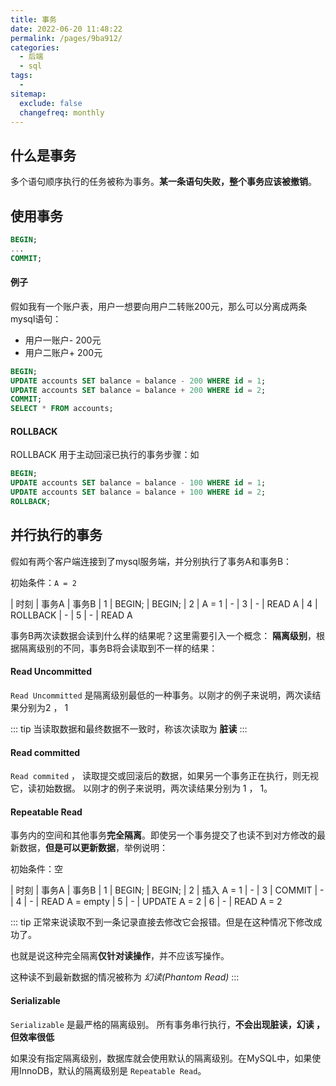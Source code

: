 ```yaml
---
title: 事务
date: 2022-06-20 11:48:22
permalink: /pages/9ba912/
categories:
  - 后端
  - sql
tags:
  - 
sitemap:
  exclude: false
  changefreq: monthly
---
```


## 什么是事务

多个语句顺序执行的任务被称为事务。**某一条语句失败，整个事务应该被撤销**。

## 使用事务

```sql
BEGIN;
...
COMMIT;
```

#### 例子

假如我有一个账户表，用户一想要向用户二转账200元，那么可以分离成两条mysql语句：
-   用户一账户- 200元
-   用户二账户+ 200元

```sql
BEGIN;
UPDATE accounts SET balance = balance - 200 WHERE id = 1;
UPDATE accounts SET balance = balance + 200 WHERE id = 2;
COMMIT;
SELECT * FROM accounts;
```

#### ROLLBACK

ROLLBACK 用于主动回滚已执行的事务步骤：如

```sql
BEGIN;
UPDATE accounts SET balance = balance - 100 WHERE id = 1;
UPDATE accounts SET balance = balance + 100 WHERE id = 2;
ROLLBACK;
```

## 并行执行的事务

假如有两个客户端连接到了mysql服务端，并分别执行了事务A和事务B：

初始条件：`A = 2`

| 时刻 | 事务A | 事务B
| 1  | BEGIN; | BEGIN;
| 2  | A = 1 |  -
| 3  | - | READ A
| 4  | ROLLBACK | - 
| 5  | - | READ A

事务B两次读数据会读到什么样的结果呢？这里需要引入一个概念： **隔离级别**，根据隔离级别的不同，事务B将会读取到不一样的结果：

#### Read Uncommitted

`Read Uncommitted` 是隔离级别最低的一种事务。以刚才的例子来说明，两次读结果分别为2 ， 1

::: tip
当读取数据和最终数据不一致时，称该次读取为 **脏读**
:::

#### Read committed

`Read commited` ， 读取提交或回滚后的数据，如果另一个事务正在执行，则无视它，读初始数据。 以刚才的例子来说明，两次读结果分别为 1 ， 1。

#### Repeatable Read

事务内的空间和其他事务**完全隔离**。即使另一个事务提交了也读不到对方修改的最新数据，**但是可以更新数据**，举例说明：

初始条件：空

| 时刻 | 事务A | 事务B
| 1  | BEGIN; | BEGIN;
| 2  | 插入 A = 1  |  -
| 3  | COMMIT     |  -
| 4  | - | READ A = empty
| 5  | - | UPDATE A = 2
| 6  | - | READ A = 2

::: tip
正常来说读取不到一条记录直接去修改它会报错。但是在这种情况下修改成功了。

也就是说这种完全隔离**仅针对读操作**，并不应该写操作。

这种读不到最新数据的情况被称为 *幻读(Phantom Read)*
:::

#### Serializable

`Serializable` 是最严格的隔离级别。 所有事务串行执行，**不会出现脏读，幻读 ，但效率很低** 

如果没有指定隔离级别，数据库就会使用默认的隔离级别。在MySQL中，如果使用InnoDB，默认的隔离级别是 `Repeatable Read`。